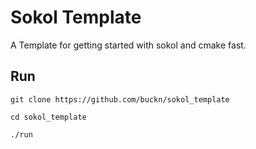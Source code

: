 # Sokol Template
A Template for getting started with sokol and cmake fast.

## Run

`git clone https://github.com/buckn/sokol_template`

`cd sokol_template`

`./run`
